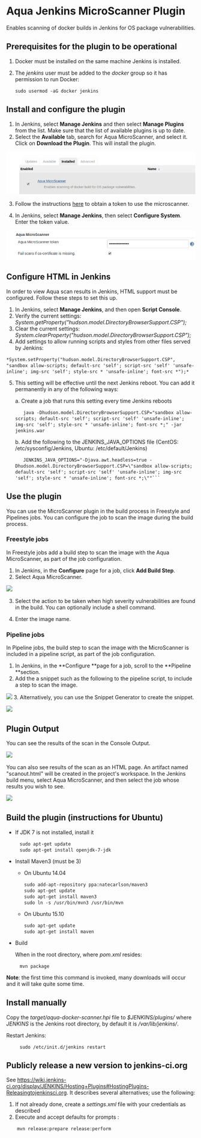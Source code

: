 # Aqua Jenkins MicroScanner Plugin #
Enables scanning of docker builds in Jenkins for OS package vulnerabilities.

## Prerequisites for the plugin to be operational ##

1. Docker must be installed on the same machine Jenkins is installed.
2. The *jenkins* user must be added to the *docker* group so it has permission to run Docker:

     ```
     sudo usermod -aG docker jenkins
     ```
## Install and configure the plugin
 1. In Jenkins, select **Manage Jenkins** and then select **Manage Plugins** from the list. Make sure that the list of available plugins is up to date. 
2. Select the **Available** tab, search for Aqua MicroScanner, and select it.  Click on **Download the Plugin**. This will install the plugin.

![](images/Jenkins-plugin-installed.png)

3. Follow the instructions [here](https://github.com/aquasecurity/microscanner#registering-for-a-token) to obtain a token to use the microscanner.

4. In Jenkins, select **Manage Jenkins**, then select **Configure System**. Enter the token value.

![](images/Jenkins-configure-plugin.png)

## Configure HTML in Jenkins

In order to view Aqua scan results in Jenkins, HTML support must be configured. Follow these steps to set this up.

1. In Jenkins, select **Manage Jenkins**, and then open **Script Console**.
2. Verify the current settings:
*System.getProperty("hudson.model.DirectoryBrowserSupport.CSP");*
3. Clear the current settings:
*System.clearProperty("hudson.model.DirectoryBrowserSupport.CSP");*
4. Add settings to allow running scripts and styles from other files served by Jenkins:
```
*System.setProperty("hudson.model.DirectoryBrowserSupport.CSP", "sandbox allow-scripts; default-src 'self'; script-src 'self' 'unsafe-inline'; img-src 'self'; style-src * 'unsafe-inline'; font-src *");*
```
5. This setting will be effective until the next Jenkins reboot. You can add it permanently in any of the following ways:

   a. Create a job that runs this setting every time Jenkins reboots
   ```  
      java -Dhudson.model.DirectoryBrowserSupport.CSP="sandbox allow-scripts; default-src 'self'; script-src 'self' 'unsafe-inline'; img-src 'self'; style-src * 'unsafe-inline'; font-src *;" -jar jenkins.war
   ```
   b. Add the following to the JENKINS_JAVA_OPTIONS file (CentOS: /etc/sysconfig/Jenkins, Ubuntu: /etc/default/Jenkins)
   ```
      JENKINS_JAVA_OPTIONS="-Djava.awt.headless=true -Dhudson.model.DirectoryBrowserSupport.CSP=\"sandbox allow-scripts; default-src 'self'; script-src 'self' 'unsafe-inline'; img-src 'self'; style-src * 'unsafe-inline'; font-src *;\""```
## Use the plugin
You can use the MicroScanner plugin in the build process in Freestyle and Pipelines jobs. You can configure the job to scan the image during the build process.

### Freestyle jobs

In Freestyle jobs add a build step to scan the image with the Aqua MicroScanner, as part of the job configuration. 
1. In Jenkins, in the **Configure** page for a job, click **Add Build Step**.
1. Select Aqua MicroScanner.

![](images/Jenkins-build-freestyle.png)

3. Select the action to be taken when high severity vulnerabilities are found in the build. You can optionally include a shell command.

4. Enter the image name.

### Pipeline jobs
In Pipeline jobs, the build step to scan the image with the MicroScanner  is included in a pipeline script, as part of the job configuration.

1. In Jenkins, in the **Configure **page for a job, scroll to the **Pipeline **section.
1. Add the a snippet such as the following to the pipeline script, to include a step to scan the image. 

![](images/Jenkins-build-pipeline.png)
3. Alternatively, you can use the Snippet Generator to create the snippet.

![](images/Jenkins-build-pipeline-script-generator.png)

## Plugin Output

You can see the results of the scan in the Console Output.

![](images/Jenkins-console-output.png)

You can also see results of the scan as an HTML page. An artifact named "scanout.html" will be created in the project's workspace. In the Jenkins build menu, select Aqua MicroScanner, and then select the job whose results you wish to see.

![](images/Jenkins-html-output.png)


## Build the plugin (instructions for Ubuntu)

* If JDK 7 is not installed, install it
```
     sudo apt-get update
     sudo apt-get install openjdk-7-jdk
```

* Install Maven3 (must be 3)
  *   On Ubuntu 14.04
      ```
      sudo add-apt-repository ppa:natecarlson/maven3
      sudo apt-get update
      sudo apt-get install maven3
      sudo ln -s /usr/bin/mvn3 /usr/bin/mvn
	  ```
  *   On Ubuntu 15.10
      ```
      sudo apt-get update
      sudo apt-get install maven
      ```

*  Build

   When in the root directory, where *pom.xml* resides:
```
     mvn package
```
   **Note**: the first time this command is invoked, many downloads will occur and it will take quite some time.

## Install manually ##
Copy the *target/aqua-docker-scanner.hpi* file to *$JENKINS/plugins/* where *JENKINS* is the Jenkins root directory, by default it is */var/lib/jenkins/*.

Restart Jenkins:
```
     sudo /etc/init.d/jenkins restart
```

## Publicly release a new version to jenkins-ci.org ##
See https://wiki.jenkins-ci.org/display/JENKINS/Hosting+Plugins#HostingPlugins-Releasingtojenkinsci.org. It describes several alternatives; use the following:

1. If not already done, create a *settings.xml* file with your credentials as described
2. Execute and accept defaults for prompts :
```
    mvn release:prepare release:perform
````
